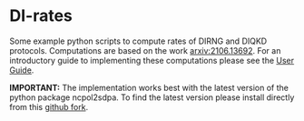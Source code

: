 # DI-rates

Some example python scripts to compute rates of DIRNG and DIQKD protocols. Computations are based on the work [arxiv:2106.13692](https://arxiv.org/abs/2106.13692 "arxiv:2106.13692"). For an introductory guide to implementing these computations please see the [User Guide](https://github.com/peterjbrown519/DI-rates/blob/main/user_guide.pdf).

**IMPORTANT:** The implementation works best with the latest version of the python package ncpol2sdpa. To find the latest version please install directly from this [github fork](https://github.com/peterjbrown519/ncpol2sdpahttp:// "github fork").
